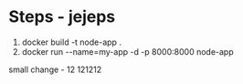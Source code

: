 # Steps - jejeps


1. docker build -t node-app .
2. docker run --name=my-app -d -p 8000:8000 node-app


small change - 12 121212
